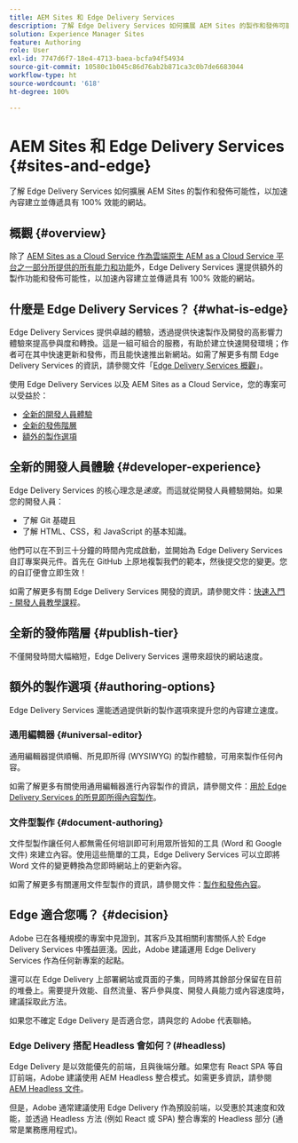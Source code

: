 ```yaml
---
title: AEM Sites 和 Edge Delivery Services
description: 了解 Edge Delivery Services 如何擴展 AEM Sites 的製作和發佈可能性，以加速內容建立並傳遞具有 100% 效能的網站。
solution: Experience Manager Sites
feature: Authoring
role: User
exl-id: 7747d6f7-18e4-4713-baea-bcfa94f54934
source-git-commit: 10580c1b045c86d76ab2b871ca3c0b7de6683044
workflow-type: ht
source-wordcount: '618'
ht-degree: 100%

---
```


# AEM Sites 和 Edge Delivery Services {#sites-and-edge}

了解 Edge Delivery Services 如何擴展 AEM Sites 的製作和發佈可能性，以加速內容建立並傳遞具有 100% 效能的網站。

## 概觀 {#overview}

除了 [AEM Sites as a Cloud Service 作為雲端原生 AEM as a Cloud Service 平台之一部分所提供的所有能力和功能](/help/sites-cloud/sites-cloud-changes.md)外，Edge Delivery Services 還提供額外的製作功能和發佈可能性，以加速內容建立並傳遞具有 100% 效能的網站。

## 什麼是 Edge Delivery Services？ {#what-is-edge}

Edge Delivery Services 提供卓越的體驗，透過提供快速製作及開發的高影響力體驗來提高參與度和轉換。這是一組可組合的服務，有助於建立快速開發環境；作者可在其中快速更新和發佈，而且能快速推出新網站。如需了解更多有關 Edge Delivery Services 的資訊，請參閱文件「[Edge Delivery Services 概觀](/help/edge/overview.md)」。

使用 Edge Delivery Services 以及 AEM Sites as a Cloud Service，您的專案可以受益於：

* [全新的開發人員體驗](#developer-experience)
* [全新的發佈階層](#publish-tier)
* [額外的製作選項](#authoring-options)

## 全新的開發人員體驗 {#developer-experience}

Edge Delivery Services 的核心理念是&#x200B;*速度*。而這就從開發人員體驗開始。如果您的開發人員：

* 了解 Git 基礎且
* 了解 HTML、CSS，和 JavaScript 的基本知識。

他們可以在不到三十分鐘的時間內完成啟動，並開始為 Edge Delivery Services 自訂專案與元件。首先在 GitHub 上原地複製我們的範本，然後提交您的變更。您的自訂便會立即生效！

如需了解更多有關 Edge Delivery Services 開發的資訊，請參閱文件：[快速入門 - 開發人員教學課程](https://www.aem.live/developer/tutorial)。

## 全新的發佈階層 {#publish-tier}

不僅開發時間大幅縮短，Edge Delivery Services 還帶來超快的網站速度。

## 額外的製作選項 {#authoring-options}

Edge Delivery Services 還能透過提供新的製作選項來提升您的內容建立速度。

### 通用編輯器 {#universal-editor}

通用編輯器提供順暢、所見即所得 (WYSIWYG) 的製作體驗，可用來製作任何內容。

如需了解更多有關使用通用編輯器進行內容製作的資訊，請參閱文件：[用於 Edge Delivery Services 的所見即所得內容製作](/help/edge/wysiwyg-authoring/authoring.md)。

### 文件型製作 {#document-authoring}

文件型製作讓任何人都無需任何培訓即可利用眾所皆知的工具 (Word 和 Google 文件) 來建立內容。使用這些簡單的工具，Edge Delivery Services 可以立即將 Word 文件的變更轉換為您即時網站上的更新內容。

如需了解更多有關運用文件型製作的資訊，請參閱文件：[製作和發佈內容](https://www.aem.live/docs/authoring)。

## Edge 適合您嗎？ {#decision}

Adobe 已在各種規模的專案中見證到，其客戶及其相關利害關係人於 Edge Delivery Services 中獲益匪淺。因此，Adobe 建議運用 Edge Delivery Services 作為任何新專案的起點。

還可以在 Edge Delivery 上部署網站或頁面的子集，同時將其餘部分保留在目前的堆疊上。需要提升效能、自然流量、客戶參與度、開發人員能力或內容速度時，建議採取此方法。

如果您不確定 Edge Delivery 是否適合您，請與您的 Adobe 代表聯絡。

### Edge Delivery 搭配 Headless 會如何？(#headless)

Edge Delivery 是以效能優先的前端，且與後端分離。如果您有 React SPA 等自訂前端，Adobe 建議使用 AEM Headless 整合模式。如需更多資訊，請參閱 [AEM Headless 文件](/help/headless/introduction.md)。

但是，Adobe 通常建議使用 Edge Delivery 作為預設前端，以受惠於其速度和效能，並透過 Headless 方法 (例如 React 或 SPA) 整合專案的 Headless 部分 (通常是業務應用程式)。
